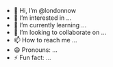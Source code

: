 - 👋 Hi, I’m @londonnow
- 👀 I’m interested in ...
- 🌱 I’m currently learning ...
- 💞️ I’m looking to collaborate on ...
- 📫 How to reach me ...
- 😄 Pronouns: ...
- ⚡ Fun fact: ...

<!---
londonnow/londonnow is a ✨ special ✨ repository because its `README.md` (this file) appears on your GitHub profile.
You can click the Preview link to take a look at your changes.
--->
